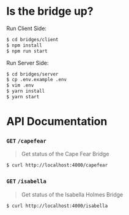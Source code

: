 # Is the bridge up?

Run Client Side:
```bash
$ cd bridges/client
$ npm install
$ npm run start
```

Run Server Side:
```bash
$ cd bridges/server
$ cp .env.example .env
$ vim .env
$ yarn install
$ yarn start
```


# API Documentation

### `GET` `/capefear`
> Get status of the Cape Fear Bridge

```bash
$ curl http://localhost:4000/capefear
```

### `GET` `/isabella`
> Get status of the Isabella Holmes Bridge

```bash
$ curl http://localhost:4000/isabella
```

